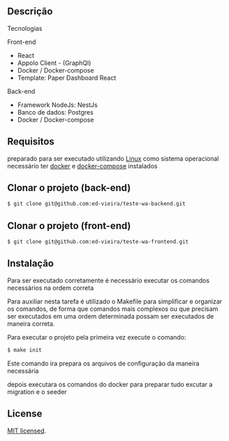 
## Descrição

  Tecnologias
   <p>Front-end</p>
   <ul>
     <li>React</li>
     <li>Appolo Client - (GraphQl)</li>
     <li>Docker / Docker-compose</li>
     <li>Template: Paper Dashboard React</li>
   </ul> 

   <p> Back-end</p> 
     <ul>
     <li>Framework NodeJs: NestJs</li>
     <li>Banco de dados: Postgres</li>
     <li>Docker / Docker-compose</li>
   </ul> 

## Requisitos
  <p>preparado para ser executado utilizando <u>Linux</u> como sistema operacional
  necessário ter <u>docker</u> e <u>docker-compose</u> instalados
  </p>



## Clonar o projeto (back-end)

```bash
$ git clone git@github.com:ed-vieira/teste-wa-backend.git
```

## Clonar o projeto (front-end)

```bash
$ git clone git@github.com:ed-vieira/teste-wa-frontend.git
```


## Instalação
  <p> Para ser executado corretamente é necessário executar os comandos necessários na ordem 
  correta  </p>
  <p> Para auxiliar nesta tarefa é utilizado o Makefile para simplificar e organizar os    comandos, de forma que comandos mais complexos ou que precisam ser executados em uma ordem determinada possam ser executados de maneira correta. 
  </p> 

 <p> Para executar o projeto pela primeira vez execute o comando: </p>

```bash
$ make init
```
<p> Este comando ira prepara os arquivos de configuração da maneira necessária</p>
<p>depois executara os comandos do docker para preparar tudo excutar a migration e o seeder</p>







## License

[MIT licensed](LICENSE).
